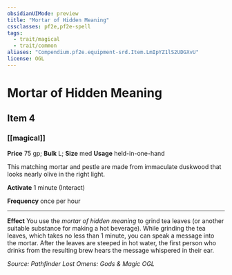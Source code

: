 ```yaml
---
obsidianUIMode: preview
title: "Mortar of Hidden Meaning"
cssclasses: pf2e,pf2e-spell
tags:
  - trait/magical
  - trait/common
aliases: "Compendium.pf2e.equipment-srd.Item.LmIpYZ1lS2UDGXvU"
license: OGL
---
```

# Mortar of Hidden Meaning
## Item 4
### [[magical]]


**Price** 75 gp; 
**Bulk** L; **Size** med
**Usage** held-in-one-hand

This matching mortar and pestle are made from immaculate duskwood that looks nearly olive in the right light.

**Activate** 1 minute (Interact)

**Frequency** once per hour

* * *

**Effect** You use the _mortar of hidden meaning_ to grind tea leaves (or another suitable substance for making a hot beverage). While grinding the tea leaves, which takes no less than 1 minute, you can speak a message into the mortar. After the leaves are steeped in hot water, the first person who drinks from the resulting brew hears the message whispered in their ear.

*Source: Pathfinder Lost Omens: Gods & Magic*
*OGL*
